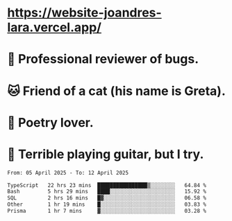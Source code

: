 # https://website-joandres-lara.vercel.app/
# 🐛 Professional reviewer of bugs.
# 🐱 Friend of a cat (his name is Greta).
# 📜 Poetry lover.
# 🎸 Terrible playing guitar, but I try.

<!--START_SECTION:waka-->

```txt
From: 05 April 2025 - To: 12 April 2025

TypeScript   22 hrs 23 mins  ████████████████▒░░░░░░░░   64.84 %
Bash         5 hrs 29 mins   ████░░░░░░░░░░░░░░░░░░░░░   15.92 %
SQL          2 hrs 16 mins   █▓░░░░░░░░░░░░░░░░░░░░░░░   06.58 %
Other        1 hr 19 mins    █░░░░░░░░░░░░░░░░░░░░░░░░   03.83 %
Prisma       1 hr 7 mins     ▓░░░░░░░░░░░░░░░░░░░░░░░░   03.28 %
```

<!--END_SECTION:waka-->
